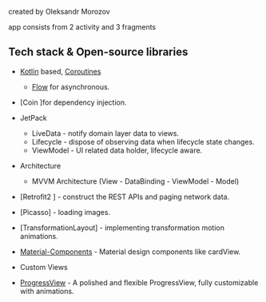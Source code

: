 created by Oleksandr Morozov

app consists from 2 activity and 3 fragments

## Tech stack & Open-source libraries

- [Kotlin](https://kotlinlang.org/)
  based, [Coroutines](https://github.com/Kotlin/kotlinx.coroutines)
  + [Flow](https://kotlin.github.io/kotlinx.coroutines/kotlinx-coroutines-core/kotlinx.coroutines.flow/)
  for asynchronous.
- [Coin ]for dependency injection.
- JetPack
    - LiveData - notify domain layer data to views.
    - Lifecycle - dispose of observing data when lifecycle state changes.
    - ViewModel - UI related data holder, lifecycle aware.

- Architecture
    - MVVM Architecture (View - DataBinding - ViewModel - Model)

- [Retrofit2 ]  - construct the REST APIs and paging network data.
- [Picasso] - loading images.
- [TransformationLayout] - implementing transformation motion animations.
- [Material-Components](https://github.com/material-components/material-components-android) -
  Material design components like cardView.
- Custom Views
- [ProgressView](https://github.com/skydoves/progressview) - A polished and flexible ProgressView,
  fully customizable with animations.
